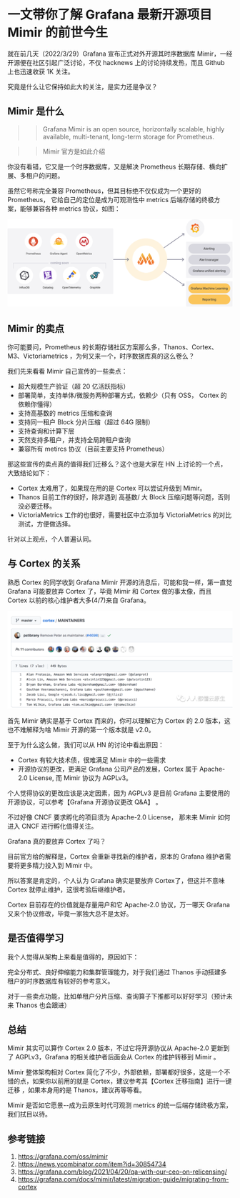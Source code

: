 # 一文带你了解 Grafana 最新开源项目 Mimir 的前世今生

就在前几天（2022/3/29）Grafana 宣布正式对外开源其时序数据库 Mimir，一经开源便在社区引起广泛讨论，不仅 hacknews 上的讨论持续发热，而且 Github 上也迅速收获 1K 关注。

究竟是什么让它保持如此大的关注，是实力还是争议？

## Mimir 是什么

>> Grafana Mimir is an open source, horizontally scalable, highly available, multi-tenant, long-term storage for Prometheus.

>> Mimir 官方是如此介绍

你没有看错，它又是一个时序数据库，又是解决 Prometheus 长期存储、横向扩展、多租户的问题。

虽然它号称完全兼容 Prometheus，但其目标绝不仅仅成为一个更好的 Prometheus， 它给自己的定位是成为可观测性中 metrics 后端存储的终极方案，能够兼容各种 metrics 协议，如图：

![mimir-how-does-it-work.svg](/images/mimir-how-does-it-work.svg)

## Mimir 的卖点

你可能要问，Prometheus 的长期存储社区方案那么多，Thanos、Cortex、 M3、Victoriametrics ，为何又来一个，时序数据库真的这么卷么？

我们先来看看 Mimir 自己宣传的一些卖点：

- 超大规模生产验证（超 20 亿活跃指标）
- 部署简单，支持单体/微服务两种部署方式，依赖少（只有 OSS， Cortex 的依赖你懂得）
- 支持高基数的 metrics 压缩和查询
- 支持同一租户 Block 分片压缩（超过 64G 限制）
- 支持查询和计算下层
- 天然支持多租户，并支持全局跨租户查询
- 兼容所有 metircs 协议（目前主要支持 Prometheus）

那这些宣传的卖点真的值得我们迁移么？这个也是大家在 HN 上讨论的一个点，大致结论如下：

- Cortex 太难用了，如果现在用的是 Cortex 可以尝试升级到 Mimir。
- Thanos 目前工作的很好，除非遇到 高基数/ 大 Block 压缩问题等问题，否则没必要迁移。
- VictoriaMetrics 工作的也很好，需要社区中立添加与 VictoriaMetrics 的对比测试，方便做选择。

针对以上观点，个人普遍认同。

## 与 Cortex 的关系

熟悉 Cortex 的同学收到 Grafana Mimir 开源的消息后，可能和我一样，第一直觉 Grafana 可能要放弃 Cortex 了，毕竟 Mimir 和 Cortex 做的事太像，而且 Cortex 以前的核心维护者大多(4/7)来自 Grafana。

![cortex-maintainers.png](/images/cortex-maintainers.png)

首先 Mimir 确实是基于 Cortex 而来的，你可以理解它为 Cortex 的 2.0 版本，这也不难解释为啥 Mimir 开源的第一个版本就是 v2.0。

至于为什么这么做，我们可以从 HN 的讨论中看出原因：

- Cortex 有较大技术债，很难满足 Mimir 中的一些需求
- 开源协议的更改，更满足 Grafana 公司产品的发展，Cortex 属于 Apache-2.0 License, 而 Mimir 协议为 AGPLv3。

个人觉得协议的更改应该是决定因素，因为 AGPLv3 是目前 Grafana 主要使用的开源协议，可以参考【Grafana 开源协议更改 Q&A】 。

不过好像 CNCF 要求孵化的项目须为 Apache-2.0 License， 那未来 Mimir 如何进入 CNCF 进行孵化值得关注。

Grafana 真的要放弃 Cortex 了吗？

目前官方给的解释是，Cortex 会重新寻找新的维护者，原本的 Grafana 维护者需要将更多精力投入到 Mimir 中。

所以答案是肯定的，个人认为 Grafana 确实是要放弃 Cortex了，但这并不意味 Cortex 就停止维护，这很考验后继维护者。

Cortex 目前存在的价值就是存量用户和它 Apache-2.0 协议，万一哪天 Grafana 又来个协议修改，毕竟一家独大总不是太好。

## 是否值得学习

我个人觉得从架构上来看是值得的，原因如下：

完全分布式、良好伸缩能力和集群管理能力，对于我们通过 Thanos 手动搭建多租户的时序数据库有较好的参考意义。

对于一些卖点功能，比如单租户分片压缩、查询算子下推都可以好好学习（预计未来 Thanos 也会跟进）

## 总结

Mimir 其实可以算作 Cortex 2.0 版本，不过它将开源协议从 Apache-2.0 更新到了 AGPLv3，Grafana 的相关维护者后面会从 Cortex 的维护转移到 Mimir 。

Mimir 整体架构相对 Cortex 简化了不少，外部依赖，部署都好很多，这是一个不错的点，如果你以前用的就是 Cortex，建议参考其【Cortex 迁移指南】进行一键迁移 ，如果本身用的是 Thanos，建议再等等看。

Mimir 是否如它愿景--成为云原生时代可观测 metrics 的统一后端存储终极方案，我们拭目以待。

## 参考链接

1. https://grafana.com/oss/mimir
2. https://news.ycombinator.com/item?id=30854734
3. https://grafana.com/blog/2021/04/20/qa-with-our-ceo-on-relicensing/
4. https://grafana.com/docs/mimir/latest/migration-guide/migrating-from-cortex